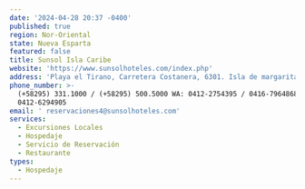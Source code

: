 ```yaml
---
date: '2024-04-28 20:37 -0400'
published: true
region: Nor-Oriental
state: Nueva Esparta
featured: false
title: Sunsol Isla Caribe
website: 'https://www.sunsolhoteles.com/index.php'
address: 'Playa el Tirano, Carretera Costanera, 6301. Isla de margarita, Venezuela'
phone_number: >-
  (+58295) 331.1000 / (+58295) 500.5000 WA: 0412-2754395 / 0416-7964868 /
  0412-6294905
email: ' reservaciones4@sunsolhoteles.com'
services:
  - Excursiones Locales
  - Hospedaje
  - Servicio de Reservación
  - Restaurante
types:
  - Hospedaje
---
```


